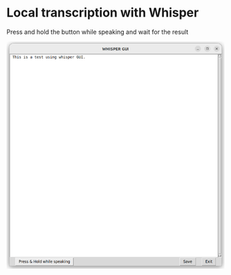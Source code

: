 # Local transcription with Whisper

Press and hold the button while speaking and wait for the result

<img src="whisperGUI.png" width="600"/> 
